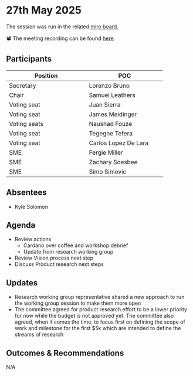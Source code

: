 # 27th May 2025

The session was run in the related[ miro board.](https://miro.com/app/board/uXjVKro_lxs=/)&#x20;

📽️ The meeting recording can be found [here](https://drive.google.com/file/d/1sTCfFgN1P0kmXyVugznbJ7WwodSsZiVi/view?usp=sharing).

## Participants

<table><thead><tr><th width="202">Position</th><th width="194">POC</th></tr></thead><tbody><tr><td>Secretary</td><td>Lorenzo Bruno</td></tr><tr><td>Chair</td><td>Samuel Leathers</td></tr><tr><td>Voting seat</td><td>Juan Sierra</td></tr><tr><td>Voting seat</td><td>James Meidinger</td></tr><tr><td>Voting seats</td><td>Naushad Fouze </td></tr><tr><td>Voting seat</td><td>Tegegne Tefera</td></tr><tr><td>Voting seat</td><td>Carlos Lopez De Lara</td></tr><tr><td>SME</td><td>Fergie Miller</td></tr><tr><td>SME</td><td>Zachary Soesbee</td></tr><tr><td>SME</td><td>Simo Simovic</td></tr></tbody></table>

## Absentees

* Kyle Solomon

## Agenda

* Review actions
  * Cardano over coffee and workshop debrief
  * Update from research working group
* Review Vision process next step
* Discuss Product research next steps

## Updates

* Research working group representative shared a new approach to run the working group session to make them more open
* The committee agreed for product research effort to be a lower priority for now while the budget is not approved yet. The committee also agreed, when it comes the time, to focus first on defining the scope of work and milestone for the first $5k which are intended to define the streams of research

## Outcomes & Recommendations

N/A
